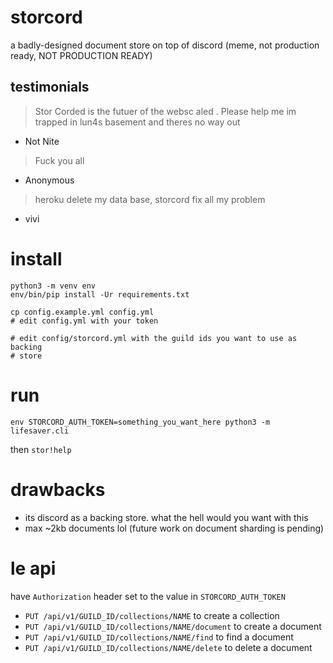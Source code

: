 # storcord

a badly-designed document store on top of discord (meme, not production ready, NOT PRODUCTION READY)

## testimonials

> Stor Corded is the futuer of the websc aled . Please help me im trapped in lun4s basement and theres no way out

- Not Nite

> Fuck you all

- Anonymous

> heroku delete my data base, storcord fix all my problem

- vivi

# install

```
python3 -m venv env
env/bin/pip install -Ur requirements.txt

cp config.example.yml config.yml
# edit config.yml with your token

# edit config/storcord.yml with the guild ids you want to use as backing
# store
```

# run

```
env STORCORD_AUTH_TOKEN=something_you_want_here python3 -m lifesaver.cli
```

then `stor!help`

# drawbacks

- its discord as a backing store. what the hell would you want with this
- max ~2kb documents lol (future work on document sharding is pending)

# le api

have `Authorization` header set to the value in `STORCORD_AUTH_TOKEN`

- `PUT /api/v1/GUILD_ID/collections/NAME` to create a collection
- `PUT /api/v1/GUILD_ID/collections/NAME/document` to create a document
- `PUT /api/v1/GUILD_ID/collections/NAME/find` to find a document
- `PUT /api/v1/GUILD_ID/collections/NAME/delete` to delete a document
